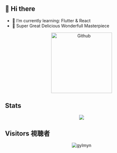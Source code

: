 ## 👋 Hi there
- 🌱 I’m currently learning: Flutter & React
- 🍎 Super Great Delicious Wonderfull Masterpiece
<p align="center"><a href="https://github.com/gylmynnn"><img alt="Github" height="200px" src="https://i.ibb.co/MRDYTtg/328110365-d40e653d-098f-43d9-b845-ea2c53ca1036.png"></a></p>


## Stats
<p align="center"><a href="https://github.com/gylmynnn"><img src="https://github-readme-stats.vercel.app/api/top-langs/?username=gylmynnn&theme=radical&layout=compact"></a></p> 


## Visitors 視聴者
<p align="center"><img src="https://count.getloli.com/get/@gylmynnn?theme=rule34" alt="gylmyn"/></p>
